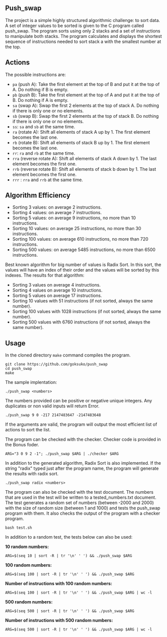 ## Push_swap

The project is a simple highly structured algorithmic challenge: to sort data.
A set of integer values to be sorted is given to the C program called push_swap. The program sorts using only 2 stacks and a set of instructions to manipulate both stacks.
The program calculates and displays the shortest sequence of instructions needed to sort stack a with the smallest number at the top.

## Actions

The possible instructions are:

* ```pa``` (push A): Take the first element at the top of B and put it at the top of A. Do nothing if B is empty.
* ```pb``` (push B): Take the first element at the top of A and put it at the top of B. Do nothing if A is empty.
* ```sa``` (swap A): Swap the first 2 elements at the top of stack A. Do nothing if there is only one or no elements.
* ```sb``` (swap B): Swap the first 2 elements at the top of stack B. Do nothing if there is only one or no elements.
* ```ss```: ```sa``` and ```sb``` at the same time.
* ```ra``` (rotate A): Shift all elements of stack A up by 1. The first element becomes the last one.
* ```rb``` (rotate B): Shift all elements of stack B up by 1. The first element becomes the last one.
* ```rr```: ```ra``` and ```rb``` at the same time.
* ```rra``` (reverse rotate A): Shift all elements of stack A down by 1. The last element becomes the first one.
* ```rrb``` (reverse rotate B): Shift all elements of stack b down by 1. The last element becomes the first one.
* ```rrr``` : ```rra``` and ```rrb``` at the same time.

## Algorithm Efficiency
 
* Sorting 3 values: on average 2 instructions.
* Sorting 4 values: on average 7 instructions.
* Sorting 5 values: on average 9 instructions, no more than 10 instructions.
* Sorting 10 values: on average 25 instructions, no more than 30 instructions.
* Sorting 100 values: on average 610 instructions, no more than 720 instructions.
* Sorting 500 values: on average 5485 instructions, no more than 6500 instructions.

Best known algorithm for big number of values is Radix Sort. In this sort, the values will have an index of their order and the values will be sorted by this indexes. 
The results for that algorithm:
* Sorting 3 values on average 4 instructions.
* Sorting 4 values on average 10 instructions.
* Sorting 5 values on average 17 instructions.
* Sorting 10 values with 51 instructions (if not sorted, always the same number).
* Sorting 100 values with 1028 instructions (if not sorted, always the same number). 
* Sorting 500 values with 6760 instructions (if not sorted, always the same number).

## Usage

In the cloned directory ```make``` command compiles the program.

```shell
git clone https://github.com/goksuko/push_swap
cd push_swap
make
```

The sample implentation:

```shell
./push_swap <numbers>
```

The numbers provided can be positive or negative unique integers. Any duplicates or non valid inputs will return Error.

```shell
./push_swap 9 0 -217 2147483647 -2147483648
```

If the arguments are valid, the program will output the most efficient list of actions to sort the list.

The program can be checked with the checker. Checker code is provided in the Bonus foder.

```shell
ARG="3 0 9 2 -1"; ./push_swap $ARG | ./checker $ARG
```

In addition to the generated algorithm, Radix Sort is also implemented. If the string "radix" typed just after the program name, the program will generate the results with radix sort.

```shell
./push_swap radix <numbers>
```

The program can also be checked with the test document. The numbers that are used in the test will be written to a tested_numbers.txt document. The test generates a random set of numbers (between -2000 and 2000) with the size of random size (between 1 and 1000) and tests the push_swap program with them. It also checks the output of the program with a checker program.

```shell
bash test.sh
```

In addition to a random test, the tests below can also be used:

**10 random numbers:**
```shell
ARG=$(seq 10 | sort -R | tr '\n' ' ') && ./push_swap $ARG
```
**100 random numbers:**
```shell
ARG=$(seq 100 | sort -R | tr '\n' ' ') && ./push_swap $ARG
```
**Number of instructions with 100 random numbers:**
```shell
ARG=$(seq 100 | sort -R | tr '\n' ' ') && ./push_swap $ARG | wc -l
```
**500 random numbers:**
```shell
ARG=$(seq 500 | sort -R | tr '\n' ' ') && ./push_swap $ARG
```
**Number of instructions with 500 random numbers:**
```shell
ARG=$(seq 500 | sort -R | tr '\n' ' ') && ./push_swap $ARG | wc -l
```


